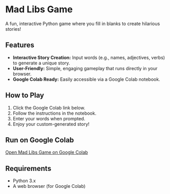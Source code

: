 # Mad Libs Game

A fun, interactive Python game where you fill in blanks to create hilarious stories!

## Features
- **Interactive Story Creation:** Input words (e.g., names, adjectives, verbs) to generate a unique story.
- **User-Friendly:** Simple, engaging gameplay that runs directly in your browser.
- **Google Colab Ready:** Easily accessible via a Google Colab notebook.

## How to Play
1. Click the Google Colab link below.
2. Follow the instructions in the notebook.
3. Enter your words when prompted.
4. Enjoy your custom-generated story!

## Run on Google Colab
[Open Mad Libs Game on Google Colab](https://colab.research.google.com/drive/1bGh88BAwy26bopZliVVQeap5v4pTGmhA?usp=sharing)

## Requirements
- Python 3.x
- A web browser (for Google Colab)
